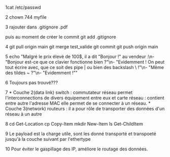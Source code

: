 1cat /etc/passwd

2 chown 744 myfile

3 rajouter dans .gitignore .pdf 

puis au moment de créer le commit
 git add .gitignore

4  git pull origin main
   git merge test_valide
   git commit
   git push origin main

   
5 echo "Malgré le prix élevé de 100\$, il a dit \"Bonjour !\" au vendeur :\n- \"Bonjour est-ce que ce clavier fonctionne bien ?\"\n- \"Evidemment ! On peut tout écrire avec, que ce soit des pipe | ou bien des backslash \\ !\"\n- \"Même des tildes ~ ?\"\n- \"Evidemment !\""
 
 
 6 Toujours pas trouvé???

 7  * Couche 2(data link) switch : commutateur réseau permet l'interconnections de divers équipement entre eux et carte réseau : contient entre autre l'adresse MAC elle permet de se connecter à un réseau.
    * Couche 3(network) routeurs : il a pour rôle de transporter des données d'un réseau à un autre

8   cd Get-Location
    cp Copy-Item
    mkdir New-Item
    ls Get-ChildItem

9  Le payload est la charge utile, sont les donné transporté et transpoeté jusqu'à la couche suivant par l'ethertype

10 Pour éviter le gaspillage des IP, améliore le routage des données.
